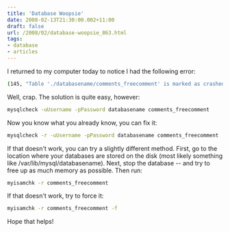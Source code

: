 ```yaml
---
title: 'Database Woopsie'
date: 2008-02-13T21:30:00.002+11:00
draft: false
url: /2008/02/database-woopsie_863.html
tags: 
- database
- articles
---
```


I returned to my computer today to notice I had the following error:

```bash
(145, "Table './databasename/comments_freecomment' is marked as crashed and should be repaired")

```  
  

Well, crap. The solution is quite easy, however:

```bash
mysqlcheck -uUsername -pPassword databasename comments_freecomment

```  
  

Now you know what you already know, you can fix it:

```bash
mysqlcheck -r -uUsername -pPassword databasename comments_freecomment

```  
  

If that doesn't work, you can try a slightly different method. First, go to the location where your databases are stored on the disk (most likely something like /var/lib/mysql/databasename). Next, stop the database -- and try to free up as much memory as possible. Then run:

```bash
myisamchk -r comments_freecomment

```  
  

If that doesn't work, try to force it:

```bash
myisamchk -r comments_freecomment -f

```  
  

Hope that helps!
